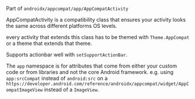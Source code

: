 
Part of `androidx/appcompat/app/AppCompatActivity`

AppCompatActivity is a compatibility class that ensures your activity looks the same across different platforms OS levels.


every activity that extends this class has to be themed with `Theme.AppCompat` or a theme that extends that theme.

Supports actionbar well with `setSupportActionBar`.


The `app` namespace is for attributes that come from either your custom code or from libraries and not the core Android framework.
e.g. using `app:srcCompat` instead of `android:src` on a `https://developer.android.com/reference/androidx/appcompat/widget/AppCompatImageView` instead of a `ImageView`.

